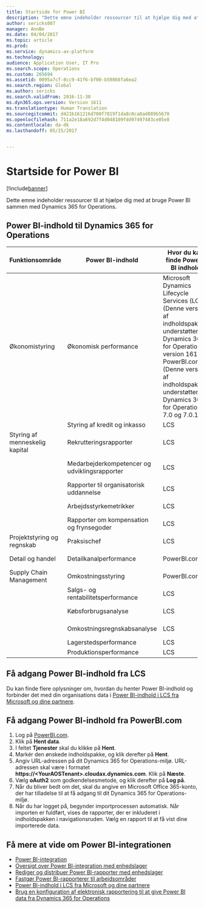 ```yaml
---
title: Startside for Power BI
description: "Dette emne indeholder ressourcer til at hjælpe dig med at bruge Power BI sammen med Dynamics 365 for Operations."
author: sericks007
manager: AnnBe
ms.date: 04/04/2017
ms.topic: article
ms.prod: 
ms.service: dynamics-ax-platform
ms.technology: 
audience: Application User, IT Pro
ms.search.scope: Operations
ms.custom: 265694
ms.assetid: 0095a7cf-8cc9-41f6-bf00-b59868fa6ea2
ms.search.region: Global
ms.author: sericks
ms.search.validFrom: 2016-11-30
ms.dyn365.ops.version: Version 1611
ms.translationtype: Human Translation
ms.sourcegitcommit: d421b161216d700f7819f1da8c0ca8ad089b5670
ms.openlocfilehash: 711a2e18a692d7f4d048109fdd97497483ce05e8
ms.contentlocale: da-dk
ms.lasthandoff: 05/25/2017


---
```


# <a name="power-bi-home-page"></a>Startside for Power BI

[!include[banner](../includes/banner.md)]


Dette emne indeholder ressourcer til at hjælpe dig med at bruge Power BI sammen med Dynamics 365 for Operations.

<a name="power-bi-content-for-dynamics-365-for-operations"></a>Power BI-indhold til Dynamics 365 for Operations
------------------------------------------------

| **Funktionsområde**                  | **Power BI-indhold**                          | **Hvor du kan finde Power-BI indhold**                                                                                                                                                                                         | **Få mere at vide**                                                                                                                                                               |
|-----------------------------------|-----------------------------------------------|--------------------------------------------------------------------------------------------------------------------------------------------------------------------------------------------------------------------------------|------------------------------------------------------------------------------------------------------------------------------------------------------------------------------|
| Økonomistyring              | Økonomisk performance                         | Microsoft Dynamics Lifecycle Services (LCS) (Denne version af indholdspakken understøtter Dynamics 365 for Operations version 1611). PowerBI.com (Denne version af indholdspakken understøtter Dynamics 365 for Operations 7.0 og 7.0.1). | [Driftsregnskab, Power BI-indhold](financial-performance-power-bi-content-pack.md)                                               |
|                                   | Styring af kredit og inkasso             | LCS                                                                                                                                                                                                                            |                                                                                                                                                                              |
| Styring af menneskelig kapital          | Rekrutteringsrapporter                            | LCS                                                                                                                                                                                                                            | [Power BI-indhold til rekruttering](recruiting-analysis-power-bi-content-pack.md)                                                       |
|                                   | Medarbejderkompetencer og udviklingsrapporter | LCS                                                                                                                                                                                                                            | [Power BI-indhold til medarbejderkompetencer og udvikling](employee-competencies-and-development-analysis-power-bi-content-pack.md) |
|                                   | Rapporter til organisatorisk uddannelse               | LCS                                                                                                                                                                                                                            | [Power BI-indhold til organisatorisk uddannelse](organizational-training-analysis-power-bi-content-pack.md)                             |
|                                   | Arbejdsstyrkemetrikker                             | LCS                                                                                                                                                                                                                            | [Power BI-indhold til arbejdskraftmetrikker](workforce-analysis-power-bi-content-pack.md)                                                 |
|                                   | Rapporter om kompensation og frynsegoder             | LCS                                                                                                                                                                                                                            | [Power BI-indhold til kompensation og frynsegoder](compensation-and-benefits-analysis-power-bi-content-pack.md)                         |
| Projektstyring og regnskab | Praksischef                              | LCS                                                                                                                                                                                                                            |                                                                                                                                                                              |
| Detail og handel               | Detailkanalperformance                    | PowerBI.com                                                                                                                                                                                                                    | [Detailkanalydelse, Power BI-indhold](retail-channel-performance-dashboard-power-bi-data.md)                 |
| Supply Chain Management           | Omkostningsstyring                               | PowerBI.com                                                                                                                                                                                                                    |  [Power BI-indhold til omkostningsstyring](cost-management-content-pack.md)                                                          |
|                                   | Salgs- og rentabilitetsperformance           | LCS                                                                                                                                                                                                                            | [Salg og rentabilitetsydeevne, Power BI-indhold](sales-profitability-performance-content-pack.md)          |
|                                   | Købsforbrugsanalyse                       | LCS                                                                                                                                                                                                                            | [Power BI-indhold til købsforbrugsanalyse](purchase-content-pack-for-power-bi.md)                                                 |
|                                   | Omkostningsregnskabsanalyse                      | LCS                                                                                                                                                                                                                            | [Power BI-indhold til omkostningsregnskabsanalyse](cost-accounting-analysis-content-pack.md)                                         |
|                                   | Lagerstedsperformance                         | LCS                                                                                                                                                                                                                            |                                                                                                                                                                              |
|                                   | Produktionsperformance                        | LCS                                                                                                                                                                                                                            |                                                                                                                                                                              |

## <a name="access-power-bi-content-from-lcs"></a>Få adgang Power BI-indhold fra LCS
Du kan finde flere oplysninger om, hvordan du henter Power BI-indhold og forbinder det med din organisations data i [Power BI-indhold i LCS fra Microsoft og dine partnere](power-bi-content-microsoft-partners.md).

## <a name="access-power-bi-content-from-powerbicom"></a>Få adgang Power BI-indhold fra PowerBI.com
1.  Log på [PowerBI.com](https://www.powerbi.com/).
2.  Klik på **Hent data**.
3.  I feltet **Tjenester** skal du klikke på **Hent**.
4.  Markér den ønskede indholdspakke, og klik derefter på **Hent**.
5.  Angiv URL-adressen på dit Dynamics 365 for Operations-miljø. URL-adressen skal være i formatet **https://&lt;YourAOSTenant&gt;.cloudax.dynamics.com**. Klik på **Næste**.
6.  Vælg **oAuth2** som godkendelsesmetode, og klik derefter på **Log på**.
7.  Når du bliver bedt om det, skal du angive en Microsoft Office 365-konto, der har tilladelse til at få adgang til dit Dynamics 365 for Operations-miljø.
8.  Når du har logget på, begynder importprocessen automatisk. Når importen er fuldført, vises de rapporter, der er inkluderet i indholdspakken i navigationsruden. Vælg en rapport til at få vist dine importerede data.

## <a name="learn-more-about-the-power-bi-integration"></a>Få mere at vide om Power BI-integrationen
-   [Power BI-integration](power-bi-integration.md)
-   [Oversigt over Power BI-integration med enhedslager](power-bi-integration-entity-store.md)
-   [Rediger og distribuer Power BI-rapporter med enhedslager](author-distribute-power-bi-reports.md)
-   [Fastgør Power BI-rapporterer til arbejdsområder](pin-power-bi-reports.md)
-   [Power BI-indhold i LCS fra Microsoft og dine partnere](power-bi-content-microsoft-partners.md)
-   [Brug en konfiguration af elektronisk rapportering til at give Power BI data fra Dynamics 365 for Operations](general-electronic-reporting-report-configuration-get-data-powerbi.md)







